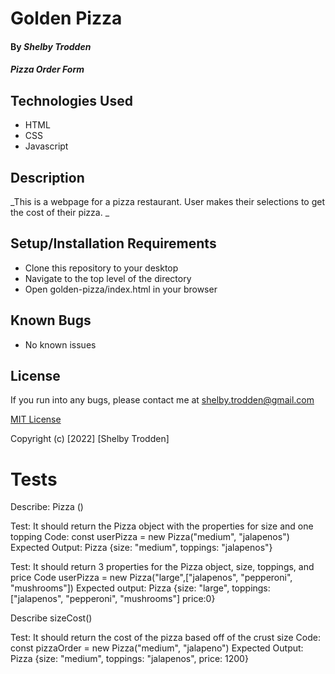 # Golden Pizza

#### By _**Shelby Trodden**_

#### _Pizza Order Form_


## Technologies Used

* HTML
* CSS
* Javascript


## Description
_This is a webpage for a pizza restaurant. User makes their selections to get the cost of their pizza. _

## Setup/Installation Requirements
* Clone this repository to your desktop
* Navigate to the top level of the directory
* Open golden-pizza/index.html in your browser

## Known Bugs
* No known issues

## License

If you run into any bugs, please contact me at shelby.trodden@gmail.com

[MIT License](/LICENSE.txt)

Copyright (c) [2022] [Shelby Trodden]
# Tests 

Describe: Pizza ()

Test: It should return the Pizza object with the properties for size and one topping
Code: const userPizza = new Pizza("medium", "jalapenos")
Expected Output: Pizza {size: "medium", toppings: "jalapenos"}

Test: It should return 3 properties for the Pizza object, size, toppings, and price
Code userPizza = new Pizza("large",["jalapenos", "pepperoni", "mushrooms"])
Expected output: Pizza {size: "large", toppings: ["jalapenos", "pepperoni", "mushrooms"] price:0}


Describe sizeCost()

Test: It should return the cost of the pizza based off of the crust size
Code: const pizzaOrder = new Pizza("medium", "jalapeno")
Expected Output: Pizza {size: "medium", toppings: "jalapenos", price: 1200}